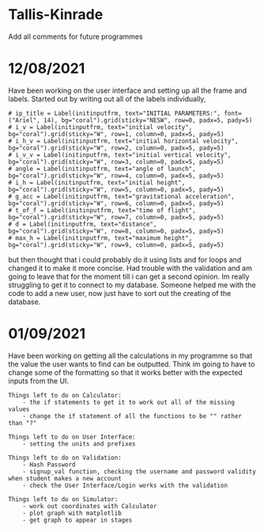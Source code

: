 # Tallis-Kinrade
Add all comments for future programmes


# 12/08/2021
Have been working on the user interface and setting up all the frame and labels. Started out by writing out all of the labels individually, 

    # ip_title = Label(initinputfrm, text="INITIAL PARAMETERS:", font=("Ariel", 14), bg="coral").grid(sticky="NESW", row=0, padx=5, pady=5)
    # i_v = Label(initinputfrm, text="initial velocity", bg="coral").grid(sticky="W", row=1, column=0, padx=5, pady=5)
    # i_h_v = Label(initinputfrm, text="initial horizontal velocity", bg="coral").grid(sticky="W", row=2, column=0, padx=5, pady=5)
    # i_v_v = Label(initinputfrm, text="initial vertical velocity", bg="coral").grid(sticky="W", row=3, column=0, padx=5, pady=5)
    # angle = Label(initinputfrm, text="angle of launch", bg="coral").grid(sticky="W", row=4, column=0, padx=5, pady=5)
    # i_h = Label(initinputfrm, text="initial height", bg="coral").grid(sticky="W", row=5, column=0, padx=5, pady=5)
    # g_acc = Label(initinputfrm, text="gravitational acceleration", bg="coral").grid(sticky="W", row=6, column=0, padx=5, pady=5)
    # t_of_f = Label(initinputfrm, text="time of flight", bg="coral").grid(sticky="W", row=7, column=0, padx=5, pady=5)
    # d = Label(initinputfrm, text="distance", bg="coral").grid(sticky="W", row=8, column=0, padx=5, pady=5)
    # max_h = Label(initinputfrm, text="maximum height", bg="coral").grid(sticky="W", row=9, column=0, padx=5, pady=5)
    
but then thought that i could probably do it using lists and for loops and changed it to make it more concise.
Had trouble with the validation and am going to leave that for the moment till i can get a second opinion. Im really struggling to get it to connect to my database.
Someone helped me with the code to add a new user, now just have to sort out the creating of the database.


# 01/09/2021
Have been working on getting all the calculations in my programme so that the value the user wants to find can be outputted. Think im going to have to change some of the formatting so that it works better with the expected inputs from the UI.
    
    Things left to do on Calculator:
        - the if statements to get it to work out all of the missing values
        - change the if statement of all the functions to be "" rather than "?"
    
    Things left to do on User Interface:
        - setting the units and prefixes
    
    Things left to do on Validation:
        - Hash Password
        - signup_val function, checking the username and password validity when student makes a new account
        - check the User Interface/Login works with the validation
    
    Things left to do on Simulator:
        - work out coordinates with Calculator
        - plot graph with matplotlib
        - get graph to appear in stages




